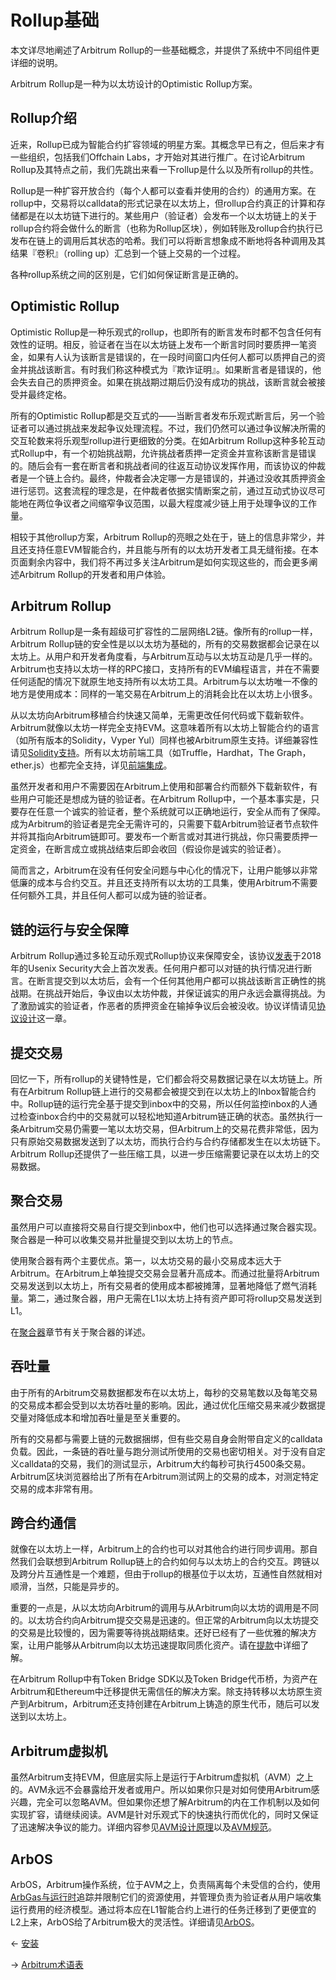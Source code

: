 # Rollup基础


本文详尽地阐述了Arbitrum Rollup的一些基础概念，并提供了系统中不同组件更详细的说明。

Arbitrum Rollup是一种为以太坊设计的Optimistic Rollup方案。

## Rollup介绍
近来，Rollup已成为智能合约扩容领域的明星方案。其概念早已有之，但后来才有一些组织，包括我们Offchain Labs，才开始对其进行推广。在讨论Arbitrum Rollup及其特点之前，我们先跳出来看一下rollup是什么以及所有rollup的共性。

Rollup是一种扩容开放合约（每个人都可以查看并使用的合约）的通用方案。在rollup中，交易将以calldata的形式记录在以太坊上，但rollup合约真正的计算和存储都是在以太坊链下进行的。某些用户（验证者）会发布一个以太坊链上的关于rollup合约将会做什么的断言（也称为Rollup区块），例如转账及rollup合约执行已发布在链上的调用后其状态的哈希。我们可以将断言想象成不断地将各种调用及其结果『卷积』（rolling up）汇总到一个链上交易的一个过程。

各种rollup系统之间的区别是，它们如何保证断言是正确的。

## Optimistic Rollup
Optimistic Rollup是一种乐观式的rollup，也即所有的断言发布时都不包含任何有效性的证明。相反，验证者在当在以太坊链上发布一个断言时同时要质押一笔资金，如果有人认为该断言是错误的，在一段时间窗口内任何人都可以质押自己的资金并挑战该断言。有时我们称这种模式为『欺诈证明』。如果断言者是错误的，他会失去自己的质押资金。如果在挑战期过期后仍没有成功的挑战，该断言就会被接受并最终定格。

所有的Optimistic Rollup都是交互式的——当断言者发布乐观式断言后，另一个验证者可以通过挑战来发起争议处理流程。不过，我们仍然可以通过争议解决所需的交互轮数来将乐观型rollup进行更细致的分类。在如Arbitrum Rollup这种多轮互动式Rollup中，有一个初始挑战期，允许挑战者质押一定资金并宣称该断言是错误的。随后会有一套在断言者和挑战者间的往返互动协议发挥作用，而该协议的仲裁者是一个链上合约。最终，仲裁者会决定哪一方是错误的，并通过没收其质押资金进行惩罚。这套流程的理念是，在仲裁者依据实情断案之前，通过互动式协议尽可能地在两位争议者之间缩窄争议范围，以最大程度减少链上用于处理争议的工作量。

相较于其他rollup方案，Arbitrum Rollup的亮眼之处在于，链上的信息非常少，并且还支持任意EVM智能合约，并且能与所有的以太坊开发者工具无缝衔接。在本页面剩余内容中，我们将不再过多关注Arbitrum是如何实现这些的，而会更多阐述Arbitrum Rollup的开发者和用户体验。

## Arbitrum Rollup
Arbitrum Rollup是一条有超级可扩容性的二层网络L2链。像所有的rollup一样，Arbitrum Rollup链的安全性是以以太坊为基础的，所有的交易数据都会记录在以太坊上。从用户和开发者角度看，与Arbitrum互动与以太坊互动是几乎一样的。Arbitrum也支持以太坊一样的RPC接口，支持所有的EVM编程语言，并在不需要任何适配的情况下就原生地支持所有以太坊工具。Arbitrum与以太坊唯一不像的地方是使用成本：同样的一笔交易在Arbitrum上的消耗会比在以太坊上小很多。

从以太坊向Arbitrum移植合约快速又简单，无需更改任何代码或下载新软件。Arbitrum就像以太坊一样完全支持EVM。这意味着所有以太坊上智能合约的语言（如所有版本的Solidity，Vyper Yul）同样也被Arbitrum原生支持。详细兼容性请见[Solidity支持](../开发文档/与以太坊相比的不同点/Solidity支持.md)。所有以太坊前端工具（如Truffle，Hardhat，The Graph，ether.js）也都完全支持，详见[前端集成](../开发文档/dapp基础/前端集成.md)。

虽然开发者和用户不需要因在Arbitrum上使用和部署合约而额外下载新软件，有些用户可能还是想成为链的验证者。在Arbitrum Rollup中，一个基本事实是，只要存在任意一个诚实的验证者，整个系统就可以正确地运行，安全从而有了保障。成为Arbitrum的验证者是完全无需许可的，只需要下载Arbitrum验证者节点软件并将其指向Arbitrum链即可。要发布一个断言或对其进行挑战，你只需要质押一定资金，在断言成立或挑战结束后即会收回（假设你是诚实的验证者）。

简而言之，Arbitrum在没有任何安全问题与中心化的情况下，让用户能够以非常低廉的成本与合约交互。并且还支持所有以太坊的工具集，使用Arbitrum不需要任何额外工具，并且任何人都可以成为链的验证者。

## 链的运行与安全保障
Arbitrum Rollup通过多轮互动乐观式Rollup协议来保障安全，该协议[发表](https://www.usenix.org/conference/usenixsecurity18/presentation/kalodner)于2018年的Usenix Security大会上首次发表。任何用户都可以对链的执行情况进行断言。在断言提交到以太坊后，会有一个任何其他用户都可以挑战该断言正确性的挑战期。在挑战开始后，争议由以太坊仲裁，并保证诚实的用户永远会赢得挑战。为了激励诚实的验证者，作恶者的质押资金在输掉争议后会被没收。协议详情请见[协议设计](../规范/ArbitrumRollup协议.md)这一章。

## 提交交易
回忆一下，所有rollup的关键特性是，它们都会将交易数据记录在以太坊链上。所有在Arbitrum Rollup链上进行的交易都会被提交到在以太坊上的Inbox智能合约中。Rollup链的运行完全基于提交到inbox中的交易，所以任何监控inbox的人通过检查inbox合约中的交易就可以轻松地知道Arbitrum链正确的状态。虽然执行一条Arbitrum交易仍需要一笔以太坊交易，但Arbitrum上的交易花费非常低，因为只有原始交易数据发送到了以太坊，而执行合约与合约存储都发生在以太坊链下。Arbitrum Rollup还提供了一些压缩工具，以进一步压缩需要记录在以太坊上的交易数据。


## 聚合交易
虽然用户可以直接将交易自行提交到inbox中，他们也可以选择通过聚合器实现。聚合器是一种可以收集交易并批量提交到以太坊上的节点。

使用聚合器有两个主要优点。第一，以太坊交易的最小交易成本远大于Arbitrum。在Arbitrum上单独提交交易会显著升高成本。而通过批量将Arbitrum交易发送到以太坊上，所有交易者的使用成本都被摊薄，显著地降低了燃气消耗量。第二，通过聚合器，用户无需在L1以太坊上持有资产即可将rollup交易发送到L1。

在[聚合器](../开发文档/杂项/聚合器.md)章节有关于聚合器的详述。


## 吞吐量
由于所有的Arbitrum交易数据都发布在以太坊上，每秒的交易笔数以及每笔交易的交易成本都会受到以太坊吞吐量的影响。因此，通过优化压缩交易来减少数据提交量对降低成本和增加吞吐量是至关重要的。

所有的交易都与需要上链的元数据捆绑，但有些交易自身会附带自定义的calldata负载。因此，一条链的吞吐量与跑分测试所使用的交易也密切相关。对于没有自定义calldata的交易，我们的测试显示，Arbitrum大约每秒可执行4500条交易。Arbitrum区块浏览器给出了所有在Arbitrum测试网上的交易的成本，对测定特定交易的成本非常有用。

## 跨合约通信
就像在以太坊上一样，Arbitrum上的合约也可以对其他合约进行同步调用。那自然我们会联想到Arbitrum Rollup链上的合约如何与以太坊上的合约交互。跨链以及跨分片互通性是一个难题，但由于rollup的根基位于以太坊，互通性自然就相对顺滑，当然，只能是异步的。

重要的一点是，从以太坊向Arbitrum的调用与从Arbitrum向以太坊的调用是不同的。以太坊合约向Arbitrum提交交易是迅速的。但正常的Arbitrum向以太坊提交的交易是比较慢的，因为需要等待挑战期结束。还好已经有了一些优雅的解决方案，让用户能够从Arbitrum向以太坊迅速提取同质化资产。请在[提款](../开发文档/L1和L2互通性/提款.md)中详细了解。

在Arbitrum Rollup中有Token Bridge SDK以及Token Bridge代币桥，为资产在Arbitrum和Ethereum中迁移提供无需信任的解决方案。除支持转移以太坊原生资产到Arbitrum，Arbitrum还支持创建在Arbitrum上铸造的原生代币，随后可以发送到以太坊上。

## Arbitrum虚拟机
虽然Arbitrum支持EVM，但底层实际上是运行于Arbitrum虚拟机（AVM）之上的。AVM永远不会暴露给开发者或用户。所以如果你只是对如何使用Arbitrum感兴趣，完全可以忽略AVM。但如果你还想了解Arbitrum的内在工作机制以及如何实现扩容，请继续阅读。AVM是针对乐观式下的快速执行而优化的，同时又保证了迅速解决争议的能力。详细内容参见[AVM设计原理](../规范/AVM设计原理.md)以及[AVM规范](../规范/AVM规范.md)。

## ArbOS
ArbOS，Arbitrum操作系统，位于AVM之上，负责隔离每个未受信的合约，使用[ArbGas与运行时](../开发文档/与以太坊相比的不同点/ArbGas与运行时.md)追踪并限制它们的资源使用，并管理负责为验证者从用户端收集运行费用的经济模型。通过将本应在L1智能合约上进行的任务迁移到了更便宜的L2上来，ArbOS给了Arbitrum极大的灵活性。详细请见[ArbOS](../开发文档/杂项/ArbOS.md)。


← [安装](./安装.md)

→ [Arbitrum术语表](./Arbitrum术语表.md)
